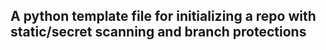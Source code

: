 ## A python template file for initializing a repo with static/secret scanning and branch protections  

